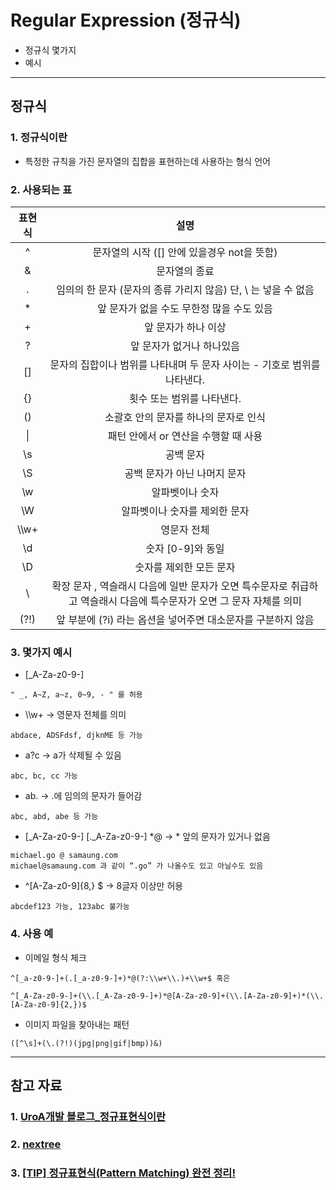 # Regular Expression (정규식)
  - 정규식 몇가지
  - 예시

---

## 정규식
  ### 1. 정규식이란
  - 특정한 규칙을 가진 문자열의 집합을 표현하는데 사용하는 형식 언어

  ### 2. 사용되는 표

  표현식 | 설명
  :----: | :----:
  ^ | 문자열의 시작 ([] 안에 있을경우 not을 뜻함)
  & | 문자열의 종료
  . | 임의의 한 문자 (문자의 종류 가리지 않음) 단, \\ 는 넣을 수 없음
  \* | 앞 문자가 없을 수도 무한정 많을 수도 있음
  \+ | 앞 문자가 하나 이상
  ? | 앞 문자가 없거나 하나있음
  [] | 문자의 집합이나 범위를 나타내며 두 문자 사이는 - 기호로 범위를 나타낸다.
  {} | 횟수 또는 범위를 나타낸다.
  () | 소괄호 안의 문자를 하나의 문자로 인식
  \| | 패턴 안에서 or 연산을 수행할 때 사용
  \\s | 공백 문자
  \\S | 공백 문자가 아닌 나머지 문자
  \\w | 알파벳이나 숫자
  \\W | 알파벳이나 숫자를 제외한 문자
  \\\\w+| 영문자 전체
  \\d | 숫자 [0-9]와 동일
  \\D | 숫자를 제외한 모든 문자
  \\ | 확장 문자 , 역슬래시 다음에 일반 문자가 오면 특수문자로 취급하고 역슬래시 다음에 특수문자가 오면 그 문자 자체를 의미
  (?!) | 앞 부분에 (?i) 라는 옵션을 넣어주면 대소문자를 구분하지 않음

  ### 3. 몇가지 예시
  - [\_A-Za-z0-9-]
  ```
  " _, A~Z, a~z, 0~9, - " 를 허용
  ```

  - \\\\w+ → 영문자 전체를 의미
  ```
  abdace, ADSFdsf, djknME 등 가능
  ```

  - a?c → a가 삭제될 수 있음    
  ```
  abc, bc, cc 가능
  ```

  - ab. → .에 임의의 문자가 들어감
  ```
  abc, abd, abe 등 가능
  ```

  - [\_A-Za-z0-9-]  [.\_A-Za-z0-9-] \*@ → * 앞의 문자가 있거나 없음
  ```
  michael.go @ samaung.com
  michael@samaung.com 과 같이 “.go” 가 나올수도 있고 아닐수도 있음
  ```

  - ^[A-Za-z0-9]{8,} $ → 8글자 이상만 허용
  ```
  abcdef123 가능, 123abc 불가능
  ```

  ### 4. 사용 예
  - 이메일 형식 체크
  ```
  ^[_a-z0-9-]+(.[_a-z0-9-]+)*@(?:\\w+\\.)+\\w+$ 혹은

  ^[_A-Za-z0-9-]+(\\.[_A-Za-z0-9-]+)*@[A-Za-z0-9]+(\\.[A-Za-z0-9]+)*(\\.[A-Za-z0-9]{2,})$
  ```

  - 이미지 파일을 찾아내는 패턴
  ```
  ([^\s]+(\.(?!)(jpg|png|gif|bmp))&)
  ```

---

## 참고 자료
  ### 1. [UroA개발 블로그_정규표현식이란](http://uroa.tistory.com/56)
  ### 2. [nextree](http://www.nextree.co.kr/p4327/)
  ### 3. [[TIP] 정규표현식(Pattern Matching) 완전 정리!](http://highcode.tistory.com/6)
